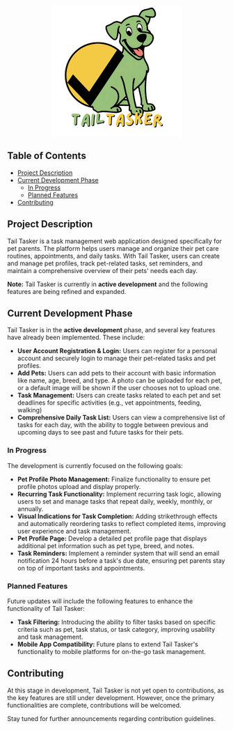 <div align="center">
<img src="resources/assets/tailtaskerlogowithname.png" alt="Tail Tasker Logo" width="300">
</div>

## Table of Contents

-   [Project Description](#project-description)
-   [Current Development Phase](#current-development-phase)
    -   [In Progress](#in-progress)
    -   [Planned Features](#planned-features)
-   [Contributing](#contributing)

## Project Description

Tail Tasker is a task management web application designed specifically for pet parents. The platform helps users manage and organize their pet care routines, appointments, and daily tasks. With Tail Tasker, users can create and manage pet profiles, track pet-related tasks, set reminders, and maintain a comprehensive overview of their pets' needs each day.

**Note:** Tail Tasker is currently in **active development** and the following features are being refined and expanded.

## Current Development Phase

Tail Tasker is in the **active development** phase, and several key features have already been implemented. These include:

-   **User Account Registration & Login:** Users can register for a personal account and securely login to manage their pet-related tasks and pet profiles.
-   **Add Pets:** Users can add pets to their account with basic information like name, age, breed, and type. A photo can be uploaded for each pet, or a default image will be shown if the user chooses not to upload one.
-   **Task Management:** Users can create tasks related to each pet and set deadlines for specific activities (e.g., vet appointments, feeding, walking)
-   **Comprehensive Daily Task List:** Users can view a comprehensive list of tasks for each day, with the ability to toggle between previous and upcoming days to see past and future tasks for their pets.

### In Progress

The development is currently focused on the following goals:

-   **Pet Profile Photo Management:** Finalize functionality to ensure pet profile photos upload and display properly.
-   **Recurring Task Functionality:** Implement recurring task logic, allowing users to set and manage tasks that repeat daily, weekly, monthly, or annually.
-   **Visual Indications for Task Completion:** Adding strikethrough effects and automatically reordering tasks to reflect completed items, improving user experience and task management.
-   **Pet Profile Page:** Develop a detailed pet profile page that displays additional pet information such as pet type, breed, and notes.
-   **Task Reminders:** Implement a reminder system that will send an email notification 24 hours before a task's due date, ensuring pet parents stay on top of important tasks and appointments.

### Planned Features

Future updates will include the following features to enhance the functionality of Tail Tasker:

-   **Task Filtering:** Introducing the ability to filter tasks based on specific criteria such as pet, task status, or task category, improving usability and task management.
-   **Mobile App Compatibility:** Future plans to extend Tail Tasker's functionality to mobile platforms for on-the-go task management.

## Contributing

At this stage in development, Tail Tasker is not yet open to contributions, as the key features are still under development. However, once the primary functionalities are complete, contributions will be welcomed.

Stay tuned for further announcements regarding contribution guidelines.
